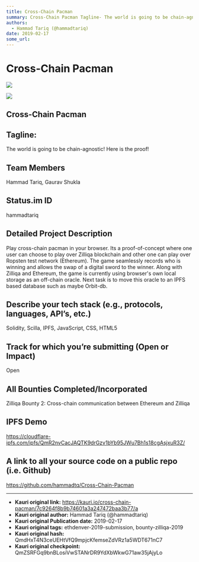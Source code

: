 ```yaml
---
title: Cross-Chain Pacman
summary: Cross-Chain Pacman Tagline- The world is going to be chain-agnostic! Here is the proof! Team Members Hammad Tariq, Gaurav Shukla Status.im ID hammadtariq Detailed Project Description Play cross-chain pacman in your browser. Its a proof-of-concept where one user can choose to play over Zilliqa blockchain and other one can play over Ropsten test network (Ethereum). The game seamlessly records who is winning and allows the swap of a digital sword to the winner. Along with Zilliqa and Ethereum, the
authors:
  - Hammad Tariq (@hammadtariq)
date: 2019-02-17
some_url: 
---
```


# Cross-Chain Pacman

![](https://ipfs.infura.io/ipfs/QmYSMq6c4qRizttAju8syD6UAhtq6A1iUgi2Nxex3DBZFZ)


![](https://ipfs.infura.io/ipfs/QmYSMq6c4qRizttAju8syD6UAhtq6A1iUgi2Nxex3DBZFZ)
## Cross-Chain Pacman


## Tagline: 
The world is going to be chain-agnostic! Here is the proof!


## Team Members
Hammad Tariq, Gaurav Shukla


## Status.im ID
hammadtariq


## Detailed Project Description
Play cross-chain pacman in your browser. Its a proof-of-concept where one user can choose to play over Zilliqa blockchain and other one can play over Ropsten test network (Ethereum). The game seamlessly records who is winning and allows the swap of a digital sword to the winner. Along with Zilliqa and Ethereum, the game is currently using browser's own local storage as an off-chain oracle. Next task is to move this oracle to an IPFS based database such as maybe Orbit-db.


## Describe your tech stack (e.g., protocols, languages, API’s, etc.)
Solidity, Scilla, IPFS, JavaScript, CSS, HTML5


## Track for which you’re submitting (Open or Impact)
Open

## All Bounties Completed/Incorporated
Zilliqa Bounty 2: Cross-chain communication between Ethereum and Zilliqa

## IPFS Demo
https://cloudflare-ipfs.com/ipfs/QmR2nvCacJAQTK9drGzv1bYb95JWu7Bh1s18cgAsjxuR3Z/

## A link to all your source code on a public repo (i.e. Github)
https://github.com/hammadtq/Cross-Chain-Pacman






---

- **Kauri original link:** https://kauri.io/cross-chain-pacman/7c9264f8b9b74601a3a247472baa3b77/a
- **Kauri original author:** Hammad Tariq (@hammadtariq)
- **Kauri original Publication date:** 2019-02-17
- **Kauri original tags:** ethdenver-2019-submission, bounty-zilliqa-2019
- **Kauri original hash:** QmdHxT4N3ceUEHtVfQ9mpjcKfemseZdVRz1a5WDT671nC7
- **Kauri original checkpoint:** QmZSRFGq9bnBLosiVwSTANrDR9YdXbWkwG71aw35jAjyLo



